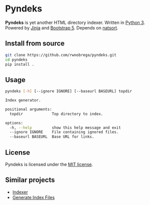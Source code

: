 # Pyndeks

**Pyndeks** is yet another HTML directory indexer. Written in [Python 3](https://www.python.org/). Powered by [Jinja](https://jinja.palletsprojects.com/) and [Bootstrap 5](https://getbootstrap.com/). Depends on [natsort](https://github.com/SethMMorton/natsort).

## Install from source

```sh
git clone https://github.com/rwnobrega/pyndeks.git
cd pyndeks
pip install .
```

## Usage

```sh
pyndeks [-h] [--ignore IGNORE] [--baseurl BASEURL] topdir

Index generator.

positional arguments:
  topdir             Top directory to index.

options:
  -h, --help         show this help message and exit
  --ignore IGNORE    File containing ignored files.
  --baseurl BASEURL  Base URL for links.
```

## License

Pyndeks is licensed under the [MIT license](LICENSE).

## Similar projects

- [Indexer](https://github.com/joshbrunty/Indexer)
- [Generate Index Files](https://github.com/byjokese/Generate-Index-Files)

